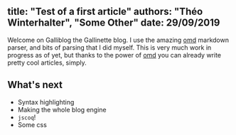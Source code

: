 title: "Test of a first article"
authors: "Théo Winterhalter", "Some Other"
date: 29/09/2019
----------------------------------------
Welcome on Galliblog the Gallinette blog. I use the amazing [omd]
markdown parser, and bits of parsing that I did myself.
This is very much work in progress as of yet, but thanks to the power of
[omd] you can already write pretty cool articles, simply.

[omd]: https://github.com/ocaml/omd

## What's next

- Syntax highlighting
- Making the whole blog engine
- `jscoq`!
- Some css
